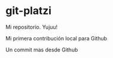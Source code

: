 # git-platzi

Mi repositorio. Yujuu!

Mi primera contribución local para Github

Un commit mas desde Github
